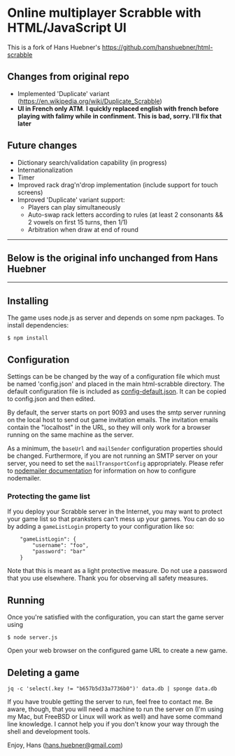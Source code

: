 # Online multiplayer Scrabble with HTML/JavaScript UI

This is a fork of Hans Huebner's https://github.com/hanshuebner/html-scrabble

## Changes from original repo

* Implemented 'Duplicate' variant (https://en.wikipedia.org/wiki/Duplicate_Scrabble)
* **UI in French only ATM**. __I quickly replaced english with french before playing with falimy while in confinment. This is bad, sorry. I'll fix that later__

## Future changes

* Dictionary search/validation capability (in progress)
* Internationalization
* Timer
* Improved rack drag'n'drop implementation (include support for touch screens)
* Improved 'Duplicate' variant support:
    * Players can play simultaneously
    * Auto-swap rack letters according to rules (at least 2 consonants && 2 vowels
     on first 15 turns, then 1/1)
    * Arbitration when draw at end of round

---
## Below is the original info unchanged from Hans Huebner
---

## Installing

The game uses node.js as server and depends on some npm packages.  To install
dependencies:

```
$ npm install
```

## Configuration

Settings can be be changed by the way of a configuration file which
must be named 'config.json' and placed in the main html-scrabble
directory.  The default configuration file is included as
[config-default.json](html-scrabble/blob/master/config-default.json). It
can be copied to config.json and then edited.

By default, the server starts on port 9093 and uses the smtp server
running on the local host to send out game invitation emails.  The
invitation emails contain the "localhost" in the URL, so they will
only work for a browser running on the same machine as the server.

As a minimum, the ```baseUrl``` and ```mailSender``` configuration
properties should be changed.  Furthermore, if you are not running an
SMTP server on your server, you need to set the
```mailTransportConfig``` appropriately.  Please refer to [nodemailer
documentation](http://documentup.com/andris9/nodemailer/#setting-up-a-transport-method)
for information on how to configure nodemailer.

### Protecting the game list

If you deploy your Scrabble server in the Internet, you may want to
protect your game list so that pranksters can't mess up your games.
You can do so by adding a ```gameListLogin``` property to your
configuration like so:

```
    "gameListLogin": {
        "username": "foo",
        "password": "bar"
    }
```

Note that this is meant as a light protective measure.  Do not use a
password that you use elsewhere.  Thank you for observing all safety
measures.

## Running

Once you're satisfied with the configuration, you can start the game
server using

```
$ node server.js
```

Open your web browser on the configured game URL to create a new game.

## Deleting a game

    jq -c 'select(.key != "b657b5d33a7736b0")' data.db | sponge data.db

If you have trouble getting the server to run, feel free to contact
me. Be aware, though, that you will need a machine to run the server
on (I'm using my Mac, but FreeBSD or Linux will work as well) and have
some command line knowledge. I cannot help you if you don't know your
way through the shell and development tools.

Enjoy,
Hans (hans.huebner@gmail.com)

